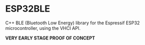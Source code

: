 # ESP32BLE
C++ BLE (Bluetooth Low Energy) library for the Espressif ESP32 microcontroller, using the VHCI API.

**VERY EARLY STAGE PROOF OF CONCEPT**